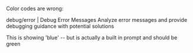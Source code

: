 
Color codes are wrong:

debug/error | Debug Error Messages
  Analyze error messages and provide debugging guidance with potential solutions


This is showing 'blue' -- but is actually a built in prompt and should be green
